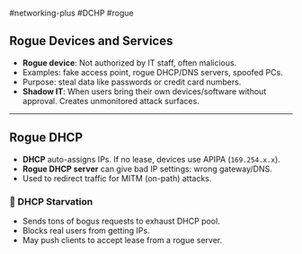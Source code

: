 #networking-plus #DCHP #rogue 

## Rogue Devices and Services

- **Rogue device**: Not authorized by IT staff, often malicious.
- Examples: fake access point, rogue DHCP/DNS servers, spoofed PCs.
- Purpose: steal data like passwords or credit card numbers.
- **Shadow IT**: When users bring their own devices/software without approval. Creates unmonitored attack surfaces.

---

## Rogue DHCP

- **DHCP** auto-assigns IPs. If no lease, devices use APIPA (`169.254.x.x`).
- **Rogue DHCP server** can give bad IP settings: wrong gateway/DNS.
- Used to redirect traffic for MITM (on-path) attacks.

### 🛑 DHCP Starvation
- Sends tons of bogus requests to exhaust DHCP pool.
- Blocks real users from getting IPs.
- May push clients to accept lease from a rogue server.
